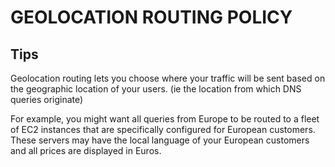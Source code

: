 # GEOLOCATION ROUTING POLICY
## Tips

Geolocation routing lets you choose where your traffic will be sent based on the geographic location of your users. (ie the location from which DNS queries originate)

For example, you might want all queries from Europe to be routed to a fleet of EC2 instances that are specifically configured for European customers. These servers may have the local language of your European customers and all prices are displayed in Euros.
